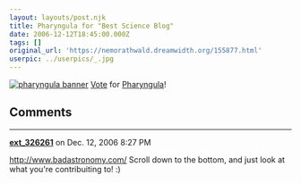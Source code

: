 ```yaml
---
layout: layouts/post.njk
title: Pharyngula for "Best Science Blog"
date: 2006-12-12T18:45:00.000Z
tags: []
original_url: 'https://nemorathwald.dreamwidth.org/155877.html'
userpic: ../userpics/_.jpg
---
```

[![pharyngula banner](http://scienceblogs.com/pharyngula/upload/2006/12/pharyngula_rules_lg.jpg "Vote for Pharyngula in the Weblog Awards")](http://2006.weblogawards.org/2006/12/best_science_blog.php) [Vote](http://2006.weblogawards.org/2006/12/best_science_blog.php) for [Pharyngula](http://scienceblogs.com/pharyngula/)!

## Comments

---

**[ext_326261](https://www.dreamwidth.org/users/ext_326261)** on Dec. 12, 2006 8:27 PM

http://www.badastronomy.com/ Scroll down to the bottom, and just look at what you're contribuiting to! :)
